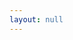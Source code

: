```yaml
---
layout: null
---
```

<p id="json"></p>
<script>
  let params = new URLSearchParams(window.location.search);
  let filename = params.get('filename');
  let canvas = params.get('canvas');
  var content = {{site.data | jsonify }}
  if (canvas) {
    var resources = Object.values(content).filter(elem => elem['on'][0]['full'] == canvas);
    var listannotation = `{"@context":"http://iiif.io/api/presentation/2/context.json",
            "@type": "sc:AnnotationList", "@id": "${window.location.href}", "resources": ${escape(JSON.stringify(resources))} }`
    document.getElementById("json").innerHTML = listannotation;
  } else {
    document.getElementById("json").innerHTML = escape(JSON.stringify(content[filename]));
  }
</script>
